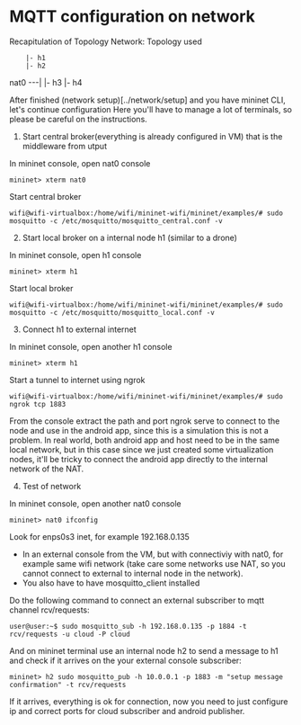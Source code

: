 # MQTT configuration on network

Recapitulation of Topology Network:
        Topology used

        |- h1
        |- h2
nat0 ---|
        |- h3
        |- h4


After finished (network setup)[../network/setup] and you have mininet CLI, let's continue configuration
Here you'll have to manage a lot of terminals, so please be careful on the instructions.

1. Start central broker(everything is already configured in VM) that is the middleware from utput 

In mininet console, open nat0 console
```console
mininet> xterm nat0
```
Start central broker
```console
wifi@wifi-virtualbox:/home/wifi/mininet-wifi/mininet/examples/# sudo mosquitto -c /etc/mosquitto/mosquitto_central.conf -v
```

2. Start local broker on a internal node h1 (similar to a drone)

In mininet console, open h1 console
```console
mininet> xterm h1
```
Start local broker
```console
wifi@wifi-virtualbox:/home/wifi/mininet-wifi/mininet/examples/# sudo mosquitto -c /etc/mosquitto/mosquitto_local.conf -v
```

3. Connect h1 to external internet

In mininet console, open another h1 console
```console
mininet> xterm h1
```
Start a tunnel to internet using ngrok
```console
wifi@wifi-virtualbox:/home/wifi/mininet-wifi/mininet/examples/# sudo ngrok tcp 1883
```

From the console extract the path and port ngrok serve to connect to the node and use in the android app, since this is a simulation this is not a problem. In real world, both android app and host need to be in the same local network, but in this case since we just created some virtualization nodes, it'll be tricky to connect the android app directly to the internal network of the NAT.

4. Test of network

In mininet console, open another nat0 console
```console
mininet> nat0 ifconfig
```
Look for enps0s3 inet, for example 192.168.0.135

- In an external console from the VM, but with connectiviy with nat0, for example same wifi network (take care some networks use NAT, so you cannot connect to external to internal node in the network).
- You also have to have mosquitto_client installed

Do the following command to connect an external subscriber to mqtt channel rcv/requests:
```console
user@user:~$ sudo mosquitto_sub -h 192.168.0.135 -p 1884 -t rcv/requests -u cloud -P cloud
```

And on mininet terminal use an internal node h2 to send a message to h1 and check if it arrives on the your external console subscriber:
```console
mininet> h2 sudo mosquitto_pub -h 10.0.0.1 -p 1883 -m "setup message confirmation" -t rcv/requests
```

If it arrives, everything is ok for connection, now you need to just configure ip and correct ports for cloud subscriber and android publisher.